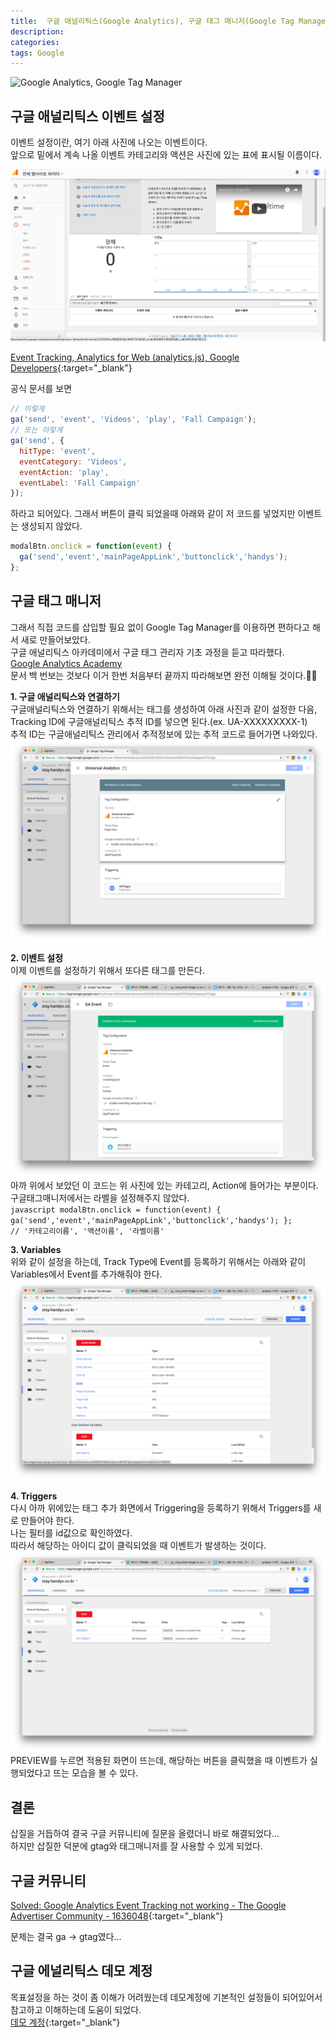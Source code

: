```yaml
---
title:  구글 애널리틱스(Google Analytics), 구글 태그 매니저(Google Tag Manager) 이벤트 설정
description: 
categories: 
tags: Google
---
```


![Google Analytics, Google Tag Manager](http://sungjunlee.com/content/images/2019/04/ga-gtm.png)


## 구글 애널리틱스 이벤트 설정

이벤트 설정이란, 여기 아래 사진에 나오는 이벤트이다.  
앞으로 밑에서 계속 나올 이벤트 카테고리와 액션은 사진에 있는 표에 표시될 이름이다.

![Google Analytics](/assets/images/analytics.png)

[Event Tracking, Analytics for Web (analytics.js), Google Developers](https://developers.google.com/analytics/devguides/collection/analyticsjs/events){:target="_blank"}  

공식 문서를 보면

```javascript
// 이렇게
ga('send', 'event', 'Videos', 'play', 'Fall Campaign');
// 또는 이렇게
ga('send', {
  hitType: 'event',
  eventCategory: 'Videos',
  eventAction: 'play',
  eventLabel: 'Fall Campaign'
});
```

하라고 되어있다. 그래서 버튼이 클릭 되었을때 아래와 같이 저 코드를 넣었지만 이벤트는 생성되지 않았다.

```javascript
modalBtn.onclick = function(event) {
  ga('send','event','mainPageAppLink','buttonclick','handys');
};
```

## 구글 태그 매니저

그래서 직접 코드를 삽입할 필요 없이 Google Tag Manager를 이용하면 편하다고 해서 새로 만들어보았다.  
구글 애널리틱스 아카데미에서 구글 태그 관리자 기초 과정을 듣고 따라했다.  
[Google Analytics Academy](https://analytics.google.com/analytics/academy/)  
문서 백 번보는 것보다 이거 한번 처음부터 끝까지 따라해보면 완전 이해될 것이다.👍🏼  


**1. 구글 애널리틱스와 연결하기**  
  구글애널리틱스와 연결하기 위해서는 태그를 생성하여 아래 사진과 같이 설정한 다음,  
  Tracking ID에 구글애널리틱스 추적 ID를 넣으면 된다.(ex. UA-XXXXXXXXX-1)  
  추적 ID는 구글애널리틱스 관리에서 추적정보에 있는 추적 코드로 들어가면 나와있다.   
  ![Google Analytics](/assets/images/tag-manager1.png)


**2. 이벤트 설정**  
  이제 이벤트를 설정하기 위해서 또다른 태그를 만든다.  
  ![Google Analytics](/assets/images/tag-manager2.png)
  아까 위에서 보았던 이 코드는 위 사진에 있는 카테고리, Action에 들어가는 부분이다.  
  구글태그매니저에서는 라벨을 설정해주지 않았다.  
    ```javascript
      modalBtn.onclick = function(event) {
        ga('send','event','mainPageAppLink','buttonclick','handys');
      };                      // '카테고리이름', '액션이름', '라벨이름'
    ```

**3. Variables**  
  위와 같이 설정을 하는데, Track Type에 Event를 등록하기 위해서는 아래와 같이 Variables에서 Event를 추가해줘야 한다.  
  ![Google Analytics](/assets/images/tag-manager3.png)

**4. Triggers**  
  다시 아까 위에있는 태그 추가 화면에서 Triggering을 등록하기 위해서 Triggers를 새로 만들어야 한다.  
  나는 필터를 id값으로 확인하였다.  
  따라서 해당하는 아이디 값이 클릭되었을 때 이벤트가 발생하는 것이다.  
  ![Google Analytics](/assets/images/tag-manager4.png)  
  PREVIEW를 누르면 적용된 화면이 뜨는데, 해당하는 버튼을 클릭했을 때 이벤트가 실행되었다고 뜨는 모습을 볼 수 있다. 

## 결론


삽질을 거듭하여 결국 구글 커뮤니티에 질문을 올렸더니 바로 해결되었다...  
하지만 삽질한 덕분에 gtag와 태그매니저를 잘 사용할 수 있게 되었다.  

## 구글 커뮤니티


[Solved:  Google Analytics Event Tracking not working - The Google Advertiser Community - 1636048](https://www.en.advertisercommunity.com/t5/forums/v3_1/forumtopicpage/board-id/Code_Implementation/message-id/11851#M11849){:target="_blank"}

문제는 결국 ga -> gtag였다...

## 구글 에널리틱스 데모 계정


목표설정을 하는 것이 좀 이해가 어려웠는데 데모계정에 기본적인 설정들이 되어있어서 참고하고 이해하는데 도움이 되었다.  
[데모 계정](https://analytics.google.com/analytics/web/?utm_source=demoaccount&utm_medium=demoaccount&utm_campaign=demoaccount#report/visitors-overview/a54516992w87479473p92320289/){:target="_blank"}
